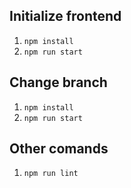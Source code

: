 ## Initialize frontend


1. `npm install`
2. `npm run start`

## Change branch 
1. `npm install`
2. `npm run start`

## Other comands
1. `npm run lint`

